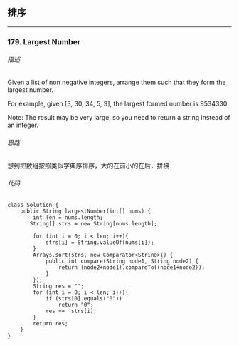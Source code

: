 ## 排序

---

### 179. Largest Number

###### 描述
Given a list of non negative integers, arrange them such that they form the largest number.

For example, given [3, 30, 34, 5, 9], the largest formed number is 9534330.

Note: The result may be very large, so you need to return a string instead of an integer.

###### 思路
想到把数组按照类似字典序排序，大的在前小的在后，拼接

###### 代码

```
class Solution {
    public String largestNumber(int[] nums) {
        int len = nums.length;
       String[] strs = new String[nums.length];
        
        for (int i = 0; i < len; i++){
            strs[i] = String.valueOf(nums[i]);
        }
        Arrays.sort(strs, new Comparator<String>() {  
            public int compare(String node1, String node2) {
                return (node2+node1).compareTo((node1+node2));
            }  
        });
        String res = "";
        for (int i = 0; i < len; i++){
            if (strs[0].equals("0"))
                return "0";
            res +=  strs[i];
        }
        return res;
    }
}
```
